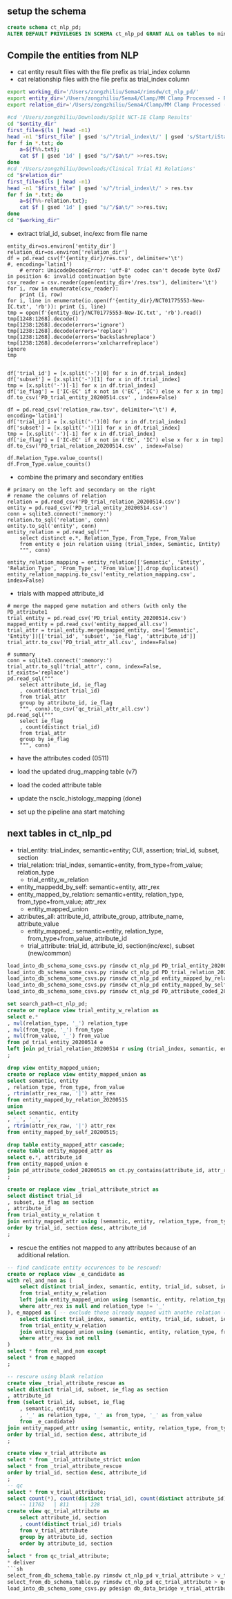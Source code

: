 ## setup the schema
```sql
create schema ct_nlp_pd;
ALTER DEFAULT PRIVILEGES IN SCHEMA ct_nlp_pd GRANT ALL on tables to mingwei_zhang;
```

## Compile the entities from NLP
* cat entity result files with the file prefix as trial_index column
* cat relationship files with the file prefix as trial_index column
```bash
export working_dir='/Users/zongzhiliu/Sema4/rimsdw/ct_nlp_pd/'
export entity_dir='/Users/zongzhiliu/Sema4/Clamp/MM Clamp Processed - R1/entity'
export relation_dir='/Users/zongzhiliu/Sema4/Clamp/MM Clamp Processed - R1/relation'

#cd '/Users/zongzhiliu/Downloads/Split NCT-IE Clamp Results'
cd "$entity_dir"
first_file=$(ls | head -n1)
head -n1 "$first_file" | gsed 's/^/trial_index\t/' | gsed 's/Start/iStart/;s/End/iEnd/' > res.tsv
for f in *.txt; do
    a=${f%%.txt};
    cat $f | gsed '1d' | gsed "s/^/$a\t/" >>res.tsv; 
done
#cd '/Users/zongzhiliu/Downloads/Clinical Trial R1 Relations'
cd "$relation_dir"
first_file=$(ls | head -n1)
head -n1 "$first_file" | gsed 's/^/trial_index\t/' > res.tsv
for f in *.txt; do
    a=${f%%-relation.txt};
    cat $f | gsed '1d' | gsed "s/^/$a\t/" >>res.tsv; 
done
cd "$working_dir"
```

* extract trial_id, subset, inc/exc from file name
```ipython
entity_dir=os.environ['entity_dir']
relation_dir=os.environ['relation_dir']
df = pd.read_csv(f'{entity_dir}/res.tsv', delimiter='\t')
#, encoding='latin1')
    # error: UnicodeDecodeError: 'utf-8' codec can't decode byte 0xd7 in position 6: invalid continuation byte
csv_reader = csv.reader(open(entity_dir+'/res.tsv'), delimiter='\t')
for i, row in enumerate(csv_reader):
    print (i, row)
for i, line in enumerate(io.open(f'{entity_dir}/NCT01775553-New-IC.txt', 'rb')): print (i, line)
tmp = open(f'{entity_dir}/NCT01775553-New-IC.txt', 'rb').read()
tmp[1248:1268].decode()
tmp[1238:1268].decode(errors='ignore')
tmp[1238:1268].decode(errors='replace')
tmp[1238:1268].decode(errors='backslashreplace')
tmp[1238:1268].decode(errors='xmlcharrefreplace')
ignore
tmp


df['trial_id'] = [x.split('-')[0] for x in df.trial_index]
df['subset'] = [x.split('-')[1] for x in df.trial_index]
tmp = [x.split('-')[-1] for x in df.trial_index]
df['ie_flag'] = ['IC-EC' if x not in ('EC', 'IC') else x for x in tmp]
df.to_csv('PD_trial_entity_20200514.csv' , index=False)

df = pd.read_csv('relation_raw.tsv', delimiter='\t') #, encoding='latin1')
df['trial_id'] = [x.split('-')[0] for x in df.trial_index]
df['subset'] = [x.split('-')[1] for x in df.trial_index]
tmp = [x.split('-')[-1] for x in df.trial_index]
df['ie_flag'] = ['IC-EC' if x not in ('EC', 'IC') else x for x in tmp]
df.to_csv('PD_trial_relation_20200514.csv' , index=False)

df.Relation_Type.value_counts()
df.From_Type.value_counts()
```
* combine the primary and secondary entities
```
# primary on the left and secondary on the right
# rename the columns of relation
relation = pd.read_csv('PD_trial_relation_20200514.csv')
entity = pd.read_csv('PD_trial_entity_20200514.csv')
conn = sqlite3.connect(':memory:')
relation.to_sql('relation', conn)
entity.to_sql('entity', conn)
entity_relation = pd.read_sql("""
    select distinct e.*, Relation_Type, From_Type, From_Value
    from entity e join relation using (trial_index, Semantic, Entity)
    """, conn)

entity_relation_mapping = entity_relation[['Semantic', 'Entity', 'Relation_Type', 'From_Type', 'From_Value']].drop_duplicates()
entity_relation_mapping.to_csv('entity_relation_mapping.csv', index=False)
```
* trials with mapped attribute_id
```
# merge the mapped gene mutation and others (with only the PD_attribute1
trial_entity = pd.read_csv('PD_trial_entity_20200514.csv')
mapped_entity = pd.read_csv('entity_mapped_all.csv')
trial_attr = trial_entity.merge(mapped_entity, on=['Semantic', 'Entity'])[['trial_id', 'subset', 'ie_flag', 'attribute_id']]
trial_attr.to_csv('PD_trial_attr_all.csv', index=False)

# summary
conn = sqlite3.connect(':memory:')
trial_attr.to_sql('trial_attr', conn, index=False, if_exists='replace')
pd.read_sql("""
    select attribute_id, ie_flag
    , count(distinct trial_id)
    from trial_attr
    group by attribute_id, ie_flag
    """, conn).to_csv('qc_trial_attr_all.csv')
pd.read_sql("""
    select ie_flag
    , count(distinct trial_id)
    from trial_attr
    group by ie_flag
    """, conn)
```
* have the attributes coded (0511)
* load the updated drug_mapping table (v7)
* load the coded attribute table
* update the nsclc_histology_mapping (done)

* set up the pipeline ana start matching

## next tables in ct_nlp_pd
* trial_entity: trial_index, semantic+entity; CUI, assertion; trial_id, subset, section
* trial_relation: trial_index, semantic+entity, from_type+from_value; relation_type
    * trial_entity_w_relation
* entity_mappedd_by_self: semantic+entity, attr_rex
* entity_mapped_by_relation: semantic+entity, relation_type, from_type+from_value; attr_rex
    * entity_mapped_union
* attributes_all: attribute_id, attribute_group, attribute_name, attribute_value
    * entity_mapped_: semantic+entity, relation_type, from_type+from_value, attribute_id
    * trial_attribute: trial_id, attribute_id, section(inc/exc), subset (new/common)
```sh
load_into_db_schema_some_csvs.py rimsdw ct_nlp_pd PD_trial_entity_20200514.csv
load_into_db_schema_some_csvs.py rimsdw ct_nlp_pd PD_trial_relation_20200514.csv
load_into_db_schema_some_csvs.py rimsdw ct_nlp_pd entity_mapped_by_relation_20200515.csv
load_into_db_schema_some_csvs.py rimsdw ct_nlp_pd entity_mapped_by_self_20200515.csv -d
load_into_db_schema_some_csvs.py rimsdw ct_nlp_pd PD_attribute_coded_20200515.csv
```
```sql
set search_path=ct_nlp_pd;
create or replace view trial_entity_w_relation as
select e.*
, nvl(relation_type, '_') relation_type
, nvl(from_type, '_') from_type
, nvl(from_value, '_') from_value
from pd_trial_entity_20200514 e
left join pd_trial_relation_20200514 r using (trial_index, semantic, entity)
;

drop view entity_mapped_union;
create or replace view entity_mapped_union as
select semantic, entity
, relation_type, from_type, from_value
, rtrim(attr_rex_raw, '|') attr_rex
from entity_mapped_by_relation_20200515
union
select semantic, entity
, '_', '_', '_'
, rtrim(attr_rex_raw, '|') attr_rex
from entity_mapped_by_self_20200515;

drop table entity_mapped_attr cascade;
create table entity_mapped_attr as
select e.*, attribute_id
from entity_mapped_union e
join pd_attribute_coded_20200515 on ct.py_contains(attribute_id, attr_rex)
;

create or replace view _trial_attribute_strict as
select distinct trial_id
, subset, ie_flag as section
, attribute_id
from trial_entity_w_relation t
join entity_mapped_attr using (semantic, entity, relation_type, from_type, from_value)
order by trial_id, section desc, attribute_id
;
```
* rescue the entities not mapped to any attributes because of an additional relation.
```sql
-- find candicate entity occurences to be rescued:
create or replace view _e_candidate as
with rel_and_nom as (
    select distinct trial_index, semantic, entity, trial_id, subset, ie_flag
    from trial_entity_w_relation
    left join entity_mapped_union using (semantic, entity, relation_type, from_type, from_value)
    where attr_rex is null and relation_type != '_'
), e_mapped as ( -- exclude those already mapped with anothe relation (value + tempo)
    select distinct trial_index, semantic, entity, trial_id, subset, ie_flag
    from trial_entity_w_relation
    join entity_mapped_union using (semantic, entity, relation_type, from_type, from_value)
    where attr_rex is not null
)
select * from rel_and_nom except
select * from e_mapped
;

-- rescure using blank relation
create view _trial_attribute_rescue as
select distinct trial_id, subset, ie_flag as section
, attribute_id
from (select trial_id, subset, ie_flag
	, semantic, entity
	, '_' as relation_type, '_' as from_type, '_' as from_value
    from _e_candidate)
join entity_mapped_attr using (semantic, entity, relation_type, from_type, from_value)
order by trial_id, section desc, attribute_id
;

create view v_trial_attribute as
select * from _trial_attribute_strict union
select * from _trial_attribute_rescue
order by trial_id, section desc, attribute_id
;
-- qc
select * from v_trial_attribute;
select count(*), count(distinct trial_id), count(distinct attribute_id) from v_trial_attribute;
    -- 11762   | 811     | 228
create view qc_trial_attribute as
    select attribute_id, section
    , count(distinct trial_id) trials
    from v_trial_attribute
    group by attribute_id, section
    order by attribute_id, section
;
select * from qc_trial_attribute;
* deliver
```sh
select_from_db_schema_table.py rimsdw ct_nlp_pd v_trial_attribute > v_trial_attribute_20200515.csv
select_from_db_schema_table.py rimsdw ct_nlp_pd qc_trial_attribute > qc_trial_attribute_20200515.csv
load_into_db_schema_some_csvs.py pdesign db_data_bridge v_trial_attribute_20200515.csv qc_trial_attribute_20200515.csv
```

